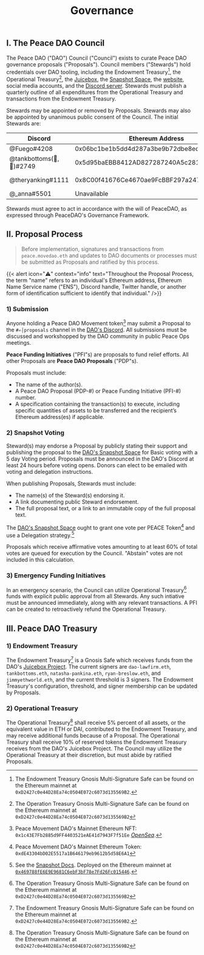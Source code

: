 ﻿---
title: Governance
weight: 15
lead: "Peace DAO's purpose is to fund life-saving assistance and support for refugees of war and internally displaced people. The following is an initial framework for the governance of Peace DAO, the execution of funding initiatives, and the management of Peace DAO’s treasury."
---

## I. The Peace DAO Council 

The Peace DAO ("DAO") Council ("Council") exists to curate Peace DAO governance proposals ("Proposals"). Council members ("Stewards") hold credentials over DAO tooling, including the Endowment Treasury[^1], the Operational Treasury[^2], the [Juicebox](https://juicebox.money/p/peace), the [Snapshot Space](https://snapshot.org/#/peace.movedao.eth), the [website](https://peace.move.xyz), social media accounts, and the [Discord server](https://discord.gg/movexyz). Stewards must publish a quarterly outline of all expenditures from the Operational Treasury and transactions from the Endowment Treasury.

Stewards may be appointed or removed by Proposals. Stewards may also be appointed by unanimous public consent of the Council. The initial Stewards are:

|Discord|Ethereum Address|ENS|
|-|-|-|
|@Fuego#4208|0x06bc1be1b5dd4d287a3be9b72dbe8eda8297c465|fuegomoves.eth|
|@tankbottoms(🎽,🍑)#2749|0x5d95baEBB8412AD827287240A5c281E3bB30d27E|tankbottoms.eth|
|@theryanking#1111|0x8C00f41676Ce4670ae9FcBBF297a24736dc23cc3|ryan-breslow.eth|
|@\_anna#5501|Unavailable|N/A|

Stewards must agree to act in accordance with the will of PeaceDAO, as expressed through PeaceDAO's Governance Framework.

## II. Proposal Process
> Before implementation, signatures and transactions from `peace.movedao.eth` and updates to DAO documents or processes must be submitted as Proposals and ratified by this process.

{{< alert icon="⚠️" context="info" text="Throughout the Proposal Process, the term \"name\" refers to an individual's Ethereum address, Ethereum Name Service name (\"ENS\"), Discord handle, Twitter handle, or another form of identification sufficient to identify that individual." />}}

### 1) Submission

Anyone holding a Peace DAO Movement token[^3] may submit a Proposal to the `#✍│proposals` channel in the [DAO's Discord](https://discord.gg/movexyz). All submissions must be discussed and workshopped by the DAO community in public Peace Ops meetings.

**Peace Funding Initiatives** ("PFI"s) are proposals to fund relief efforts. All other Proposals are **Peace DAO Proposals** ("PDP"s).

Proposals must include:
- The name of the author(s).
- A Peace DAO Proposal (PDP-#) or Peace Funding Initiative (PFI-#) number.
- A specification containing the transaction(s) to execute, including specific quantities of assets to be transferred and the recipient’s Ethereum address(es) if applicable.

### 2) Snapshot Voting

Steward(s) may endorse a Proposal by publicly stating their support and publishing the proposal to the [DAO's Snapshot Space](https://snapshot.org/#/peace.movedao.eth) for Basic voting with a 5 day Voting period. Proposals must be announced in the DAO's Discord at least 24 hours before voting opens. Donors can elect to be emailed with voting and delegation instructions.

When publishing Proposals, Stewards must include:
- The name(s) of the Steward(s) endorsing it.
- A link documenting public Steward endorsement.
- The full proposal text, or a link to an immutable copy of the full proposal text.

The [DAO's Snapshot Space](https://snapshot.org/#/peace.movedao.eth) ought to grant one vote per PEACE Token[^4] and use a Delegation strategy.[^5]

Proposals which receive affirmative votes amounting to at least 60% of total votes are queued for execution by the Council. "Abstain" votes are not included in this calculation.

### 3) Emergency Funding Initiatives

In an emergency scenario, the Council can utilize Operational Treasury[^2] funds with explicit public approval from all Stewards. Any such intiative must be announced immediately, along with any relevant transactions. A PFI can be created to retroactively refund the Operational Treasury.

## III. Peace DAO Treasury

### 1) Endowment Treasury

The Endowment Treasury[^1] is a Gnosis Safe which receives funds from the DAO's [Juicebox Project](https://juicebox.money/p/peace). The current signers are `dao-lawfirm.eth`, `tankbottoms.eth`, `natasha-pankina.eth`, `ryan-breslow.eth`, and `jimmyethworld.eth`, and the current threshold is 3 signers. The Endowment Treasury's configuration, threshold, and signer membership can be updated by Proposals.

### 2) Operational Treasury

The Operational Treasury[^2] shall receive 5% percent of all assets, or the equivalent value in ETH or DAI, contributed to the Endowment Treasury, and may receive additional funds because of a Proposal. The Operational Treasury shall receive 10% of reserved tokens the Endowment Treasury receives from the DAO's Juicebox Project. The Council may utilize the Operational Treasury at their discretion, but must abide by ratified Proposals.

[^1]: The Endowment Treasury Gnosis Multi-Signature Safe can be found on the Ethereum mainnet at `0xD2427c0e44D28Ea74c0504E072c6073d135569B2`.
[^2]: The Operation Treasury Gnosis Multi-Signature Safe can be found on the Ethereum mainnet at `0xD2427c0e44D28Ea74c0504E072c6073d135569B2`
[^3]: Peace Movement DAO's Mainnet Ethereum NFT: `0x1c43E7Fb2885d9FF4403521eAE41d7943F7f51Ee` [*OpenSea*](https://opensea.io/collection/peace-dao-distortion-v2).
[^4]: Peace Movement DAO's Mainnet Ethereum Token: `0xdE43304bD02E5517a1B646179eb9612b5d58E6A1`
[^5]: See the [Snapshot Docs](https://docs.snapshot.org/guides/delegation). Deployed on the Ethereum mainnet at [`0x469788fE6E9E9681C6ebF3bF78e7Fd26Fc015446`](https://etherscan.io/address/0x469788fE6E9E9681C6ebF3bF78e7Fd26Fc015446).
